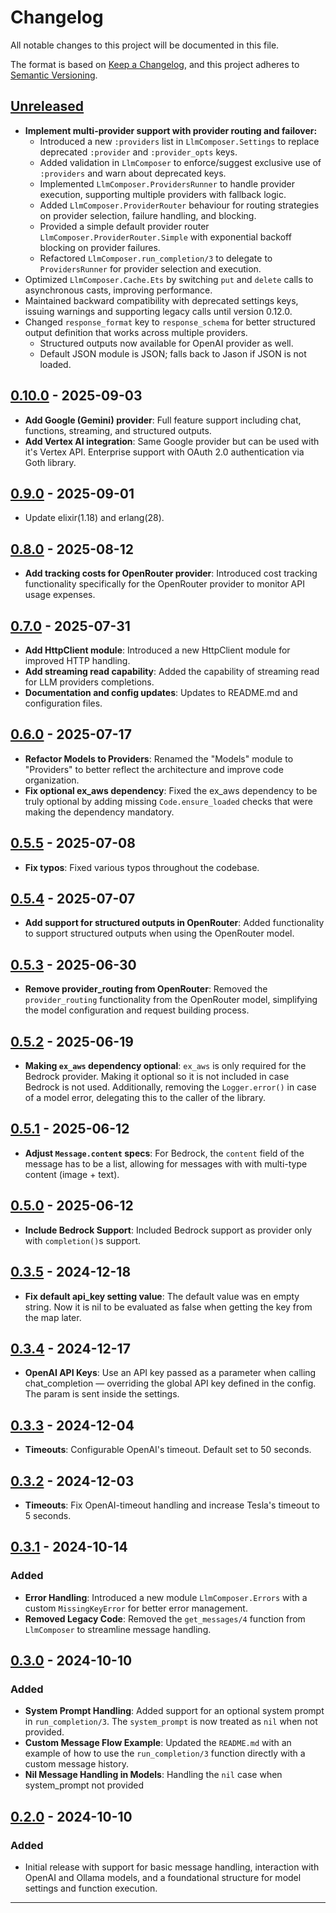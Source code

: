 # Changelog

All notable changes to this project will be documented in this file.

The format is based on [Keep a Changelog](https://keepachangelog.com/en/1.0.0/), and this project adheres to [Semantic Versioning](https://semver.org/spec/v2.0.0.html).

## [Unreleased]

- **Implement multi-provider support with provider routing and failover:**
  - Introduced a new `:providers` list in `LlmComposer.Settings` to replace deprecated `:provider` and `:provider_opts` keys.
  - Added validation in `LlmComposer` to enforce/suggest exclusive use of `:providers` and warn about deprecated keys.
  - Implemented `LlmComposer.ProvidersRunner` to handle provider execution, supporting multiple providers with fallback logic.
  - Added `LlmComposer.ProviderRouter` behaviour for routing strategies on provider selection, failure handling, and blocking.
  - Provided a simple default provider router `LlmComposer.ProviderRouter.Simple` with exponential backoff blocking on provider failures.
  - Refactored `LlmComposer.run_completion/3` to delegate to `ProvidersRunner` for provider selection and execution.
- Optimized `LlmComposer.Cache.Ets` by switching `put` and `delete` calls to asynchronous casts, improving performance.
- Maintained backward compatibility with deprecated settings keys, issuing warnings and supporting legacy calls until version 0.12.0.
- Changed `response_format` key to `response_schema` for better structured output definition that works across multiple providers.
  - Structured outputs now available for OpenAI provider as well.
  - Default JSON module is JSON; falls back to Jason if JSON is not loaded.

## [0.10.0] - 2025-09-03
- **Add Google (Gemini) provider**: Full feature support including chat, functions, streaming, and structured outputs.
- **Add Vertex AI integration**: Same Google provider but can be used with it's Vertex API. Enterprise support with OAuth 2.0 authentication via Goth library.

## [0.9.0] - 2025-09-01
- Update elixir(1.18) and erlang(28).

## [0.8.0] - 2025-08-12
- **Add tracking costs for OpenRouter provider**: Introduced cost tracking functionality specifically for the OpenRouter provider to monitor API usage expenses.

## [0.7.0] - 2025-07-31
- **Add HttpClient module**: Introduced a new HttpClient module for improved HTTP handling.
- **Add streaming read capability**: Added the capability of streaming read for LLM providers completions.
- **Documentation and config updates**: Updates to README.md and configuration files.

## [0.6.0] - 2025-07-17
- **Refactor Models to Providers**: Renamed the "Models" module to "Providers" to better reflect the architecture and improve code organization.
- **Fix optional ex_aws dependency**: Fixed the ex_aws dependency to be truly optional by adding missing `Code.ensure_loaded` checks that were making the dependency mandatory.

## [0.5.5] - 2025-07-08
- **Fix typos**: Fixed various typos throughout the codebase.

## [0.5.4] - 2025-07-07
- **Add support for structured outputs in OpenRouter**: Added functionality to support structured outputs when using the OpenRouter model.

## [0.5.3] - 2025-06-30
- **Remove provider_routing from OpenRouter**: Removed the `provider_routing` functionality from the OpenRouter model, simplifying the model configuration and request building process.

## [0.5.2] - 2025-06-19
- **Making `ex_aws` dependency optional**: `ex_aws` is only required for the Bedrock provider. Making it optional so it is not included in case Bedrock is not used. Additionally, removing the `Logger.error()` in case of a model error, delegating this to the caller of the library.

## [0.5.1] - 2025-06-12
- **Adjust `Message.content` specs**: For Bedrock, the `content` field of the message has to be a list, allowing for messages with with multi-type content (image + text).

## [0.5.0] - 2025-06-12
- **Include Bedrock Support**: Included Bedrock support as provider only with `completion()`s support.

## [0.3.5] - 2024-12-18
- **Fix default api_key setting value**: The default value was en empty string. Now it is nil to be evaluated as false when getting the key from the map later. 

## [0.3.4] - 2024-12-17
- **OpenAI API Keys**: Use an API key passed as a parameter when calling chat_completion — overriding the global API key defined in the config. The param is sent inside the settings. 

## [0.3.3] - 2024-12-04
- **Timeouts**: Configurable OpenAI's timeout. Default set to 50 seconds.

## [0.3.2] - 2024-12-03
- **Timeouts**: Fix OpenAI-timeout handling and increase Tesla's timeout to 5 seconds.

## [0.3.1] - 2024-10-14

### Added
- **Error Handling**: Introduced a new module `LlmComposer.Errors` with a custom `MissingKeyError` for better error management.
- **Removed Legacy Code**: Removed the `get_messages/4` function from `LlmComposer` to streamline message handling.

## [0.3.0] - 2024-10-10

### Added
- **System Prompt Handling**: Added support for an optional system prompt in `run_completion/3`. The `system_prompt` is now treated as `nil` when not provided.
- **Custom Message Flow Example**: Updated the `README.md` with an example of how to use the `run_completion/3` function directly with a custom message history.
- **Nil Message Handling in Models**: Handling the `nil` case when system_prompt not provided

## [0.2.0] - 2024-10-10

### Added
- Initial release with support for basic message handling, interaction with OpenAI and Ollama models, and a foundational structure for model settings and function execution.

---
[Unreleased]: https://github.com/doofinder/llm_composer/compare/0.10.0...HEAD
[0.10.0]: https://github.com/doofinder/llm_composer/compare/0.9.0...0.10.0
[0.9.0]: https://github.com/doofinder/llm_composer/compare/0.8.0...0.9.0
[0.8.0]: https://github.com/doofinder/llm_composer/compare/0.7.0...0.8.0
[0.7.0]: https://github.com/doofinder/llm_composer/compare/0.6.0...0.7.0
[0.6.0]: https://github.com/doofinder/llm_composer/compare/0.5.5...0.6.0
[0.5.5]: https://github.com/doofinder/llm_composer/compare/0.5.4...0.5.5
[0.5.4]: https://github.com/doofinder/llm_composer/compare/0.5.3...0.5.4
[0.5.3]: https://github.com/doofinder/llm_composer/compare/0.5.2...0.5.3
[0.5.2]: https://github.com/doofinder/llm_composer/compare/0.5.1...0.5.2
[0.5.1]: https://github.com/doofinder/llm_composer/compare/0.5.0...0.5.1
[0.3.5]: https://github.com/doofinder/llm_composer/compare/0.3.4...0.3.5
[0.5.0]: https://github.com/doofinder/llm_composer/compare/0.3.5...0.5.0
[0.3.4]: https://github.com/doofinder/llm_composer/compare/0.3.3...0.3.4
[0.3.3]: https://github.com/doofinder/llm_composer/compare/0.3.2...0.3.3
[0.3.2]: https://github.com/doofinder/llm_composer/compare/0.3.1...0.3.2
[0.3.1]: https://github.com/doofinder/llm_composer/compare/0.3.0...0.3.1
[0.3.0]: https://github.com/doofinder/llm_composer/compare/0.2.0...0.3.0
[0.2.0]: https://github.com/doofinder/llm_composer/compare/d9f96d55859300d779d9c3899b4c33578bb2e362...0.2.0
[first commit]: https://github.com/doofinder/llm_composer/commit/d9f96d55859300d779d9c3899b4c33578bb2e362
